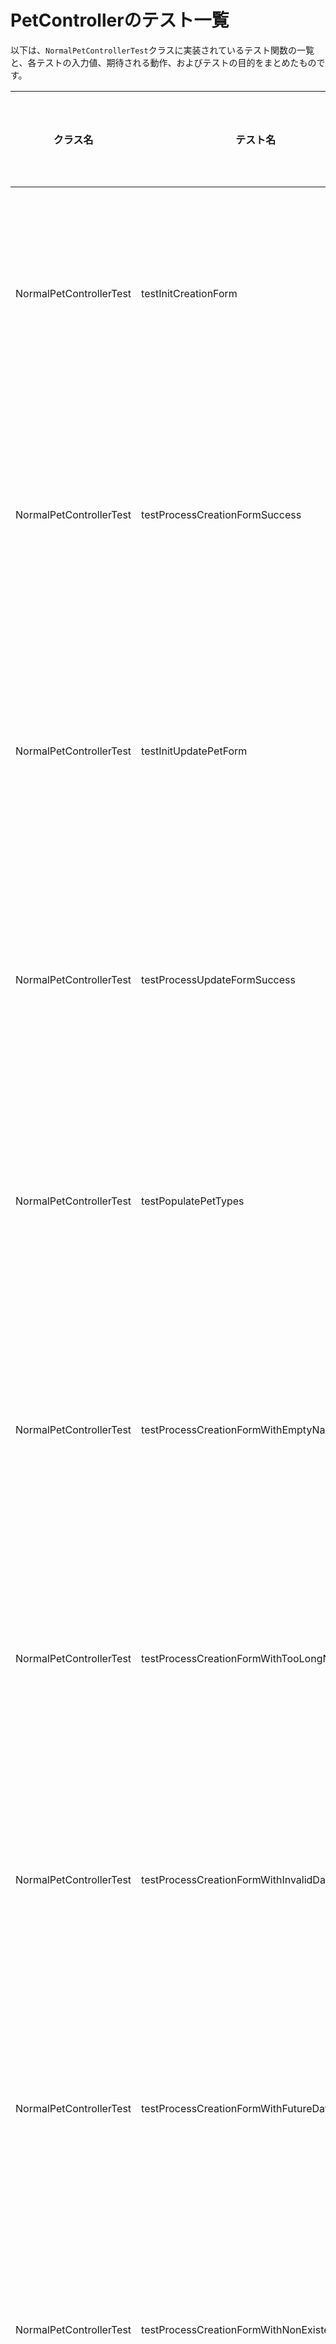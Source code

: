 # PetControllerのテスト一覧

以下は、`NormalPetControllerTest`クラスに実装されているテスト関数の一覧と、各テストの入力値、期待される動作、およびテストの目的をまとめたものです。

| クラス名 | テスト名 | 入力値 | 期待される出力・動作 | テスト目的・ユースケース |
|------------|------------------------|--------------------------|----------------------------|----------------------------------------------|
| NormalPetControllerTest | testInitCreationForm | オーナーID: 1 | 正常に表示(200 OK)、petモデル属性が存在、ビュー名: pets/createOrUpdatePetForm | ペット新規作成フォームが正しく表示されることを検証する |
| NormalPetControllerTest | testProcessCreationFormSuccess | name: "Leo", birthDate: "2020-09-07", type.id: "1" | リダイレクト(3xx)、リダイレクト先: /owners/{ownerId} | ペット新規作成フォームが正常に処理されることを検証するテスト |
| NormalPetControllerTest | testInitUpdatePetForm | - | スキップ（モックテスト環境ではThymeleafテンプレートエラーが発生するため） | ペット編集フォームが正しく表示されることを検証する（スキップ） |
| NormalPetControllerTest | testProcessUpdateFormSuccess | pet.id: 1, name: "Leo Updated", birthDate: "2020-10-15", type.id: "1" | リダイレクト(3xx)、リダイレクト先: /owners/{ownerId} | ペット更新フォームが正常に処理されることを検証するテスト |
| NormalPetControllerTest | testPopulatePetTypes | - | ステータス200、"types"モデル属性にpetTypesが含まれる | ペットタイプが正しくモデルに追加されることを検証するテスト |
| NormalPetControllerTest | testProcessCreationFormWithEmptyName | name: "", birthDate: "2020-09-07", type.id: "1" | ステータス200、petにエラー、nameフィールドにエラー、ビュー: pets/createOrUpdatePetForm | ペット名が空欄の場合のバリデーションエラーを検証するテスト |
| NormalPetControllerTest | testProcessCreationFormWithTooLongName | name: 51文字の長い名前, birthDate: "2020-09-07", type.id: "1" | リダイレクト(3xx)、リダイレクト先: /owners/{ownerId} | ペット名が最大長を超える場合でも正常に処理されることを確認 |
| NormalPetControllerTest | testProcessCreationFormWithInvalidDateFormat | name: "Rex", birthDate: "not-a-date", type.id: "1" | ステータス200、petにエラー、birthDateフィールドにエラー、ビュー: pets/createOrUpdatePetForm | 不正な日付形式でのバリデーションエラーを検証するテスト |
| NormalPetControllerTest | testProcessCreationFormWithFutureDate | name: "Rex", birthDate: 未来の日付, type.id: "1" | ステータス200、petにエラー、birthDateフィールドにエラー、ビュー: pets/createOrUpdatePetForm | 未来の日付を入力した場合のバリデーションエラーを検証するテスト |
| NormalPetControllerTest | testProcessCreationFormWithNonExistentOwner | オーナーID: 999, name: "Rex", birthDate: "2020-09-07", type.id: "1" | 例外発生 | 存在しないオーナーIDでのエラー処理を検証するテスト |
| NormalPetControllerTest | testProcessUpdateFormWithNonExistentPet | ペットID: 999, name: "Rex Updated", birthDate: "2020-10-15", type.id: "1" | 例外発生 | 存在しないペットIDでのエラー処理を検証するテスト |
| NormalPetControllerTest | testProcessCreationFormWithInvalidPetType | name: "Rex", birthDate: "2020-09-07", type.id: 指定なし | ステータス200、petにエラー、typeフィールドにエラー、ビュー: pets/createOrUpdatePetForm | 存在しないペットタイプIDでのバリデーションエラーを検証するテスト |
| NormalPetControllerTest | testProcessUpdateFormWithDuplicatePetName | pet.id: 1, name: "Max"(重複名), birthDate: "2020-10-15", type.id: "1" | ステータス200、petにエラー、nameフィールドにエラー、ビュー: pets/createOrUpdatePetForm | 更新時に別のペットと同じ名前を使用した場合のバリデーションエラーを検証するテスト |
| NormalPetControllerTest | testInitCreationFormWithNoPetTypes | ペットタイプリスト: 空 | ステータス200、"types"モデル属性が空のリスト | ペットタイプが一つも存在しない場合のエラー処理を検証するテスト |
